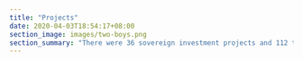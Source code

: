 ```yaml
---
title: "Projects"
date: 2020-04-03T18:54:17+08:00
section_image: images/two-boys.png
section_summary: "There were 36 sovereign investment projects and 112 technical assistance projects cofinanced in 2019. Get the details on each one of these projects. "
---
```


